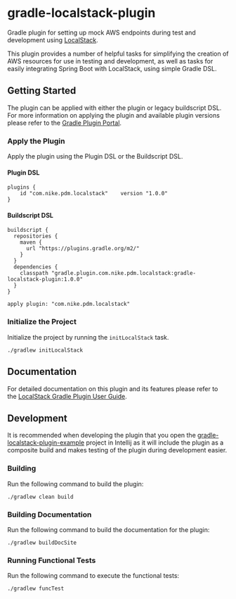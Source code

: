 # gradle-localstack-plugin
Gradle plugin for setting up mock AWS endpoints during test and development using [LocalStack](https://github.com/localstack/localstack).

This plugin provides a number of helpful tasks for simplifying the creation of AWS resources for use in testing and development, 
as well as tasks for easily integrating Spring Boot with LocalStack, using simple Gradle DSL.

## Getting Started
The plugin can be applied with either the plugin or legacy buildscript DSL. For more information on applying the plugin and available plugin versions please refer to the [Gradle Plugin Portal](https://plugins.gradle.org/plugin/com.nike.pdm.localstack).

### Apply the Plugin
Apply the plugin using the Plugin DSL or the Buildscript DSL.

#### Plugin DSL
```
plugins {
    id "com.nike.pdm.localstack"    version "1.0.0"
}
```

#### Buildscript DSL
```
buildscript {
  repositories {
    maven {
      url "https://plugins.gradle.org/m2/"
    }
  }
  dependencies {
    classpath "gradle.plugin.com.nike.pdm.localstack:gradle-localstack-plugin:1.0.0"
  }
}

apply plugin: "com.nike.pdm.localstack"
```

### Initialize the Project
Initialize the project by running the `initLocalStack` task.

    ./gradlew initLocalStack

## Documentation
For detailed documentation on this plugin and its features please refer to the [LocalStack Gradle Plugin User Guide](http://nike-inc.github.io/gradle-localstack).

## Development
It is recommended when developing the plugin that you open the [gradle-localstack-plugin-example](../gradle-localstack-plugin-example) project in Intellij as it will include the plugin
as a composite build and makes testing of the plugin during development easier.

### Building
Run the following command to build the plugin:

    ./gradlew clean build 

### Building Documentation
Run the following command to build the documentation for the plugin:

    ./gradlew buildDocSite

### Running Functional Tests
Run the following command to execute the functional tests:

    ./gradlew funcTest
